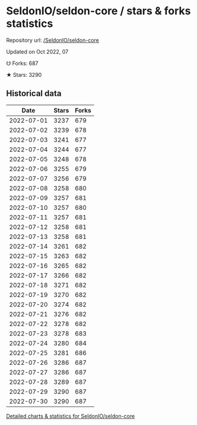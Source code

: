 # SeldonIO/seldon-core / stars & forks statistics

Repository url: [/SeldonIO/seldon-core](https://github.com/SeldonIO/seldon-core)

Updated on Oct 2022, 07

☋ Forks: 687

★ Stars: 3290

## Historical data
| Date | Stars | Forks |
|------|-------|-------|
| 2022-07-01 | 3237 | 679 | 
| 2022-07-02 | 3239 | 678 | 
| 2022-07-03 | 3241 | 677 | 
| 2022-07-04 | 3244 | 677 | 
| 2022-07-05 | 3248 | 678 | 
| 2022-07-06 | 3255 | 679 | 
| 2022-07-07 | 3256 | 679 | 
| 2022-07-08 | 3258 | 680 | 
| 2022-07-09 | 3257 | 681 | 
| 2022-07-10 | 3257 | 680 | 
| 2022-07-11 | 3257 | 681 | 
| 2022-07-12 | 3258 | 681 | 
| 2022-07-13 | 3258 | 681 | 
| 2022-07-14 | 3261 | 682 | 
| 2022-07-15 | 3263 | 682 | 
| 2022-07-16 | 3265 | 682 | 
| 2022-07-17 | 3266 | 682 | 
| 2022-07-18 | 3271 | 682 | 
| 2022-07-19 | 3270 | 682 | 
| 2022-07-20 | 3274 | 682 | 
| 2022-07-21 | 3276 | 682 | 
| 2022-07-22 | 3278 | 682 | 
| 2022-07-23 | 3278 | 683 | 
| 2022-07-24 | 3280 | 684 | 
| 2022-07-25 | 3281 | 686 | 
| 2022-07-26 | 3286 | 687 | 
| 2022-07-27 | 3286 | 687 | 
| 2022-07-28 | 3289 | 687 | 
| 2022-07-29 | 3290 | 687 | 
| 2022-07-30 | 3290 | 687 | 


[Detailed charts & statistics for SeldonIO/seldon-core](https://reviewgithub.com/rep/SeldonIO/seldon-core)
